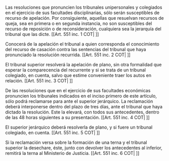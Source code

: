 Las resoluciones que pronuncien los tribunales unipersonales y colegiados en el ejercicio de sus facultades disciplinarias, sólo serán susceptibles de recurso de apelación. Por consiguiente, aquellas que resuelvan recursos de queja, sea en primera o en segunda instancia, no son susceptibles del recurso de reposición o de reconsideración, cualquiera sea la jerarquía del tribunal que las dicte. [[Art. 551 inc. 1 COT| ]]

Conocerá de la apelación el tribunal a quien corresponda el conocimiento del recurso de casación contra las sentencias del tribunal que haya pronunciado la resolución recurrida. [[Art. 551 inc. 2 COT| ]]

El tribunal superior resolverá la apelación de plano, sin otra formalidad que esperar la comparecencia del recurrente y si se trata de un tribunal colegiado, en cuenta, salvo que estime conveniente traer los autos en relación. [[Art. 551 inc. 3 COT| ]]

De las resoluciones que en el ejercicio de sus facultades económicas pronuncien los tribunales indicados en el inciso primero de este artículo, sólo podrá reclamarse para ante el superior jerárquico. La reclamación deberá interponerse dentro del plazo de tres días, ante el tribunal que haya dictado la resolución. Este la elevará, con todos sus antecedentes, dentro de las 48 horas siguientes a su presentación. [[Art. 551 inc. 4 COT| ]]

El superior jerárquico deberá resolverla de plano, y si fuere un tribunal colegiado, en cuenta. [[Art. 551 inc. 5 COT| ]]

Si la reclamación versa sobre la formación de una terna y el tribunal superior la desechare, éste, junto con devolver los antecedentes al inferior, remitirá la terna al Ministerio de Justicia. [[Art. 551 inc. 6 COT| ]]